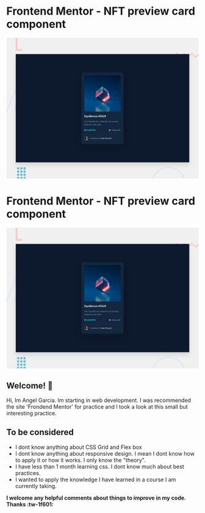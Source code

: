 # Frontend Mentor - NFT preview card component

![Design preview for the NFT preview card component coding challenge](./design/desktop-preview.jpg)

# Frontend Mentor - NFT preview card component

![Design preview for the NFT preview card component coding challenge](./design/desktop-preview.jpg)

## Welcome! 👋


Hi, Im Angel Garcia. Im starting in web development. I was recommended the site 'Frondend Mentor' for practice and I took a look at this small but interesting practice. 

## To be considered
- I dont know anything about CSS Grid and Flex box
- I dont know anything about responsive design. I mean I dont know how to apply it or how it works. I only know the "theory". 
- I have less than 1 month learning css. I dont know much about best practices. 
- I wanted to apply the knowledge I have learned in a course I am currently taking. 

**I welcome any helpful comments about things to improve in my code. 		Thanks :tw-1f601:**


